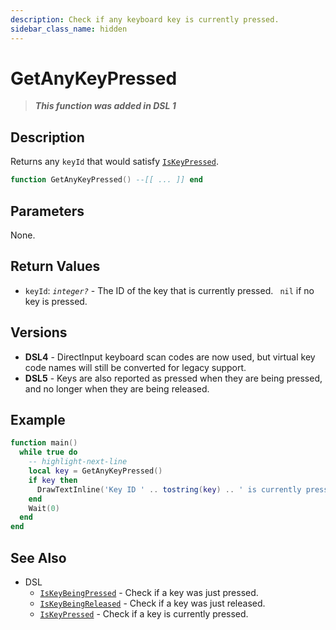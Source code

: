 ```yaml
---
description: Check if any keyboard key is currently pressed.
sidebar_class_name: hidden
---
```


# GetAnyKeyPressed

> **_This function was added in DSL 1_**

## Description

Returns any `keyId` that would satisfy [`IsKeyPressed`](IsKeyPressed).

```lua
function GetAnyKeyPressed() --[[ ... ]] end
```

## Parameters

None.

## Return Values

- `keyId`: _`integer?`_ - The ID of the key that is currently pressed. ` nil` if no key is pressed. <!-- See the [Key Codes](../key-codes) page for a list of key IDs. Returns  `0` if no key is pressed. -->

## Versions

- **DSL4** - DirectInput keyboard scan codes are now used, but virtual key code names will still be converted for legacy support.
- **DSL5** - Keys are also reported as pressed when they are being pressed, and no longer when they are being released.

## Example

```lua
function main()
  while true do
    -- highlight-next-line
    local key = GetAnyKeyPressed()
    if key then
      DrawTextInline('Key ID ' .. tostring(key) .. ' is currently pressed!', 0, 1)
    end
    Wait(0)
  end
end
```

## See Also

- DSL
  - [`IsKeyBeingPressed`](./IsKeyBeingPressed) - Check if a key was just pressed.
  - [`IsKeyBeingReleased`](./IsKeyBeingReleased) - Check if a key was just released.
  - [`IsKeyPressed`](./IsKeyPressed) - Check if a key is currently pressed.
